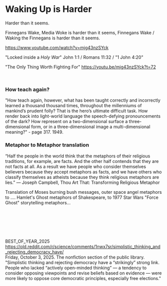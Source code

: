 # Waking Up is Harder 

Harder than it seems.

Finnegans Wake, Media Woke is harder than it seems, Finnegans Wake / Waking the Finnegans is harder than it seems.

https://www.youtube.com/watch?v=mjg43nzSYck

"Locked inside a *Holy War*" John 1:1 / Romans 11:32 / "1 John 4:20"

"The Only Thing Worth Fighting For" https://youtu.be/mjg43nzSYck?t=72

&nbsp;

### How teach again?

"How teach again, however, what has been taught correctly and incorrectly learned a thousand thousand times, throughout the millenniums of mankind’s prudent folly? That is the hero’s ultimate difficult task. How render back into light-world language the speech-defying pronouncements of the dark? How represent on a two-dimensional surface a three-dimensional form, or in a three-dimensional image a multi-dimensional meaning?" - page 317. 1949. 

### Metaphor to Metaphor translation

“Half the people in the world think that the metaphors of their religious traditions, for example, are facts. And the other half contends that they are not facts at all. As a result we have people who consider themselves believers because they accept metaphors as facts, and we have others who classify themselves as atheists because they think religious metaphors are lies.”
― Joseph Campbell, Thou Art That: Transforming Religious Metaphor

Translation of Moses burning bush messages, outer space angel metaphors to .... Hamlet's Ghost metaphors of Shakespeare, to 1977 Star Wars "Force Ghost" storytelling metaphors...

&nbsp;

&nbsp;

&nbsp;

BEST_OF_YEAR_2025     
https://old.reddit.com/r/science/comments/1nwx7sr/simplistic_thinking_and_rejecting_democracy_have/     
Friday, October 3, 2025. The nonfiction section of the public library.    
"Simplistic thinking and rejecting democracy have a “strikingly” strong link. People who lacked “actively open-minded thinking” — a tendency to consider opposing viewpoints and revise beliefs based on evidence — were more likely to oppose core democratic principles, especially free elections."
